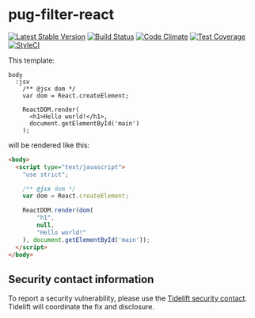 # pug-filter-react

[![Latest Stable Version](https://poser.pugx.org/pug-php/pug-filter-react/v/stable.png)](https://packagist.org/packages/pug-php/pug-filter-react)
[![Build Status](https://travis-ci.org/pug-php/pug-filter-react.svg?branch=master)](https://travis-ci.org/pug-php/pug-filter-react)
[![Code Climate](https://codeclimate.com/github/pug-php/pug-filter-react/badges/gpa.svg)](https://codeclimate.com/github/pug-php/pug-filter-react)
[![Test Coverage](https://codeclimate.com/github/pug-php/pug-filter-react/badges/coverage.svg)](https://codeclimate.com/github/pug-php/pug-filter-react/coverage)
[![StyleCI](https://styleci.io/repos/91263927/shield?branch=master)](https://styleci.io/repos/91263927)

This template:
```pug
body
  :jsx
    /** @jsx dom */
    var dom = React.createElement;

    ReactDOM.render(
      <h1>Hello world!</h1>,
      document.getElementById('main')
    );
```

will be rendered like this:
```html
<body>
  <script type="text/javascript">
    "use strict";

    /** @jsx dom */
    var dom = React.createElement;

    ReactDOM.render(dom(
        "h1",
        null,
        "Hello world!"
    ), document.getElementById('main'));
  </script>
</body>
```

## Security contact information

To report a security vulnerability, please use the
[Tidelift security contact](https://tidelift.com/security).
Tidelift will coordinate the fix and disclosure.
